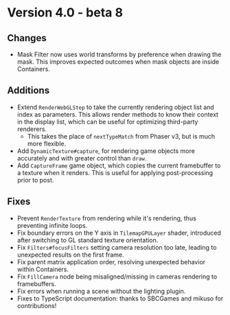 # Version 4.0 - beta 8

## Changes

* Mask Filter now uses world transforms by preference when drawing the mask. This improves expected outcomes when mask objects are inside Containers.

## Additions

* Extend `RenderWebGLStep` to take the currently rendering object list and index as parameters. This allows render methods to know their context in the display list, which can be useful for optimizing third-party renderers.
  * This takes the place of `nextTypeMatch` from Phaser v3, but is much more flexible.
* Add `DynamicTexture#capture`, for rendering game objects more accurately and with greater control than `draw`.
* Add `CaptureFrame` game object, which copies the current framebuffer to a texture when it renders. This is useful for applying post-processing prior to post.

## Fixes

* Prevent `RenderTexture` from rendering while it's rendering, thus preventing infinite loops.
* Fix boundary errors on the Y axis in `TilemapGPULayer` shader, introduced after switching to GL standard texture orientation.
* Fix `Filters#focusFilters` setting camera resolution too late, leading to unexpected results on the first frame.
* Fix parent matrix application order, resolving unexpected behavior within Containers.
* Fix `FillCamera` node being misaligned/missing in cameras rendering to framebuffers.
* Fix errors when running a scene without the lighting plugin.
* Fixes to TypeScript documentation: thanks to SBCGames and mikuso for contributions!
